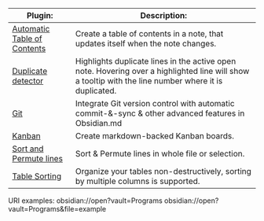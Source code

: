 
| Plugin:                                                                                           | Description:                                                                                                                                          |
| ------------------------------------------------------------------------------------------------- | ----------------------------------------------------------------------------------------------------------------------------------------------------- |
| [Automatic Table of Contents](https://github.com/johansatge/obsidian-automatic-table-of-contents) | Create a table of contents in a note, that updates itself when the note changes.                                                                      |
| [Duplicate detector](https://github.com/Wishmater/obsidian-plugin-duplicate-detector)             | Highlights duplicate lines in the active open note. Hovering over a highlighted line will show a tooltip with the line number where it is duplicated. |
| [Git](https://github.com/Vinzent03/obsidian-git)                                                  | Integrate Git version control with automatic commit-&-sync & other advanced features in Obsidian.md                                                   |
| [Kanban](https://github.com/mgmeyers/obsidian-kanban)                                             | Create markdown-backed Kanban boards.                                                                                                                 |
| [Sort and Permute lines](https://github.com/Vinzent03/obsidian-sort-and-permute-lines)            | Sort & Permute lines in whole file or selection.                                                                                                      |
| [Table Sorting](https://github.com/kraibse/obsidian-table-sorting)                                | Organize your tables non-destructively, sorting by multiple columns is supported.                                                                     |

URI examples: 
obsidian://open?vault=Programs
obsidian://open?vault=Programs&file=example